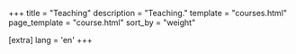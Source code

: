 +++
title = "Teaching"
description = "Teaching."
template = "courses.html"
page_template = "course.html"
sort_by = "weight"

[extra]
lang = 'en'
+++
